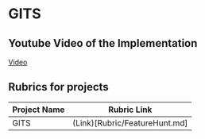 # GITS

## Youtube Video of the Implementation

[Video](https://www.youtube.com/watch?v=u9UkXMBHkmo&ab_channel=SamiMK)

## Rubrics for projects

| **Project Name** | **Rubric Link**               |
| ---------------- | ----------------------------- |
| GITS             | (Link)[Rubric/FeatureHunt.md] |
